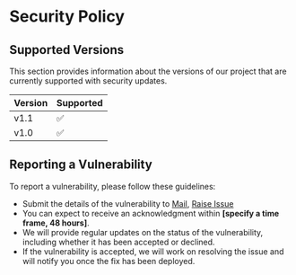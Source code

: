 # Security Policy

## Supported Versions

This section provides information about the versions of our project that are currently supported with security updates.

| Version | Supported          |
| ------- | ------------------ |
| v1.1    | :white_check_mark: |
| v1.0    | :white_check_mark: |

## Reporting a Vulnerability

To report a vulnerability, please follow these guidelines:

- Submit the details of the vulnerability to [Mail](mailto:ujjwalsaini0007+vulnerability@gmail.com), [Raise Issue](https://github.com/UjjwalSaini07/VedicSadhana/issues/new?assignees=&labels=&projects=&template=bug_report.md&title=)
- You can expect to receive an acknowledgment within **[specify a time frame, 48 hours]**.
- We will provide regular updates on the status of the vulnerability, including whether it has been accepted or declined.
- If the vulnerability is accepted, we will work on resolving the issue and will notify you once the fix has been deployed.
